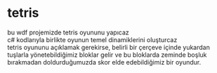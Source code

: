 # tetris
bu wdf projemizde tetris oyununu yapıcaz
<br>
c# kodlarıyla birlikte oyunun temel dinamiklerini oluşturcaz
<br>
tetris oyununu açıklamak gerekirse, belirli bir çerçeve içinde yukardan tuşlarla yönetebildiğimiz bloklar gelir ve bu bloklarda zeminde boşluk bırakmadan doldurduğumuzda skor elde edebildiğimiz bir oyundur.
